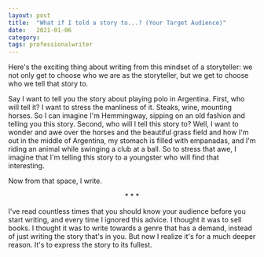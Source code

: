```yaml
---
layout: post
title:  "What if I told a story to...? (Your Target Audience)"
date:   2021-01-06
category: 
tags: professionalwriter
---
```

Here's the exciting thing about writing from this mindset of a storyteller: we not only get to choose who we are as the storyteller, but we get to choose who we tell that story to. 

Say I want to tell you the story about playing polo in Argentina. First, who will tell it? I want to stress the manliness of it. Steaks, wine, mounting horses. So I can imagine I'm Hemmingway, sipping on an old fashion and telling you this story. Second, who will I tell this story to? Well, I want to wonder and awe over the horses and the beautiful grass field and how I'm out in the middle of Argentina, my stomach is filled with empanadas, and I'm riding an animal while swinging a club at a ball. So to stress that awe, I imagine that I'm telling this story to a youngster who will find that interesting.

Now from that space, I write.

<p style="text-align: center;"> * * * </p>

I've read countless times that you should know your audience before you start writing, and every time I ignored this advice. I thought it was to sell books. I thought it was to write towards a genre that has a demand, instead of just writing the story that's in you. But now I realize it's for a much deeper reason. It's to express the story to its fullest.